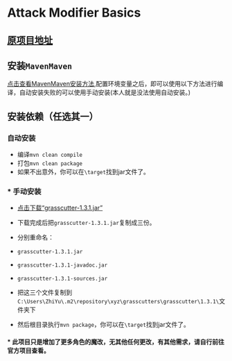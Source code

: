 # Attack Modifier Basics

## [原项目地址](https://github.com/NotThorny/AttackModifier/tree/master)

## 安装`MavenMaven`
[点击查看MavenMaven安装方法](https://blog.csdn.net/qq_38190185/article/details/115921070),配置环境变量之后，即可以使用以下方法进行编译，自动安装失败的可以使用手动安装(本人就是没法使用自动安装。)

##  安装依赖（任选其一）

### 自动安装

* 编译`mvn clean compile`
* 打包`mvn clean package`
* 如果不出意外，你可以在`\target`找到jar文件了。

### * 手动安装
* [点击下载“grasscutter-1.3.1.jar”](https://github.com/Grasscutters/Grasscutter/releases/download/v1.3.1/grasscutter-1.3.1.jar)

* 下载完成后把`grasscutter-1.3.1.jar`复制成三份。

* 分别重命名：
* `grasscutter-1.3.1.jar`

* `grasscutter-1.3.1-javadoc.jar`

* `grasscutter-1.3.1-sources.jar`

* 把这三个文件复制到`C:\Users\ZhiYu\.m2\repository\xyz\grasscutters\grasscutter\1.3.1\`文件夹下

* 然后根目录执行`mvn package`，你可以在`\target`找到jar文件了。

#### * 此项目只是增加了更多角色的魔改，无其他任何更改，有其他需求，请自行前往官方项目查看。